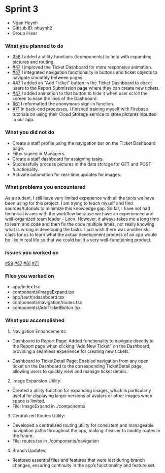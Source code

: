 # Sprint 3
* Ngan Huynh
* GitHub ID: nhuynh2
* Group iHear

### What you planned to do
* [#58](https://github.com/utk-cs340-fall24/iHear/issues/58]) I added a utility functions (/components) to help with expanding pictures and routing.
* [#47](https://github.com/utk-cs340-fall24/iHear/issues/47) I improved the Ticket Dashboard for more responsive animation.
* [#47](https://github.com/utk-cs340-fall24/iHear/issues/47) I integrated navigation functionality in buttons and ticket objects to navigate smoothly between pages.
* [#47](https://github.com/utk-cs340-fall24/iHear/issues/47) I added an "Add Ticket" button in the Ticket Dashboard to direct users to the Report Submission page where they can create new tickets.
* [#47](https://github.com/utk-cs340-fall24/iHear/issues/47) I added animation to that button to hide it when user scroll the screen to ease the look of the Dashboard.
* [#61](https://github.com/utk-cs340-fall24/iHear/issues/61) I reformatted the anonymous sign-in function.
* [#71](https://github.com/utk-cs340-fall24/iHear/issues/71) In back-end processes, I finished training myself with Firebase tutorials on using their Cloud Storage service to store pictures inputted in our app.

### What you did not do
* Create a staff profile using the navigation bar on the Ticket Dashboard page.
* Filter signed in Managers.
* Create a staff dashboard for assigning tasks.
* Successfully process pictures in the data storage for GET and POST functionality.
* Activate automation for real-time updates for images. 

### What problems you encountered
As a student, I still have very limited experience with all the tools we have been using for this project. I am trying to teach myself and find sources/tutorials to minimize this knowledge gap. So far, I have not had technical issues with the workflow because we have an experienced and well-organized team leader - Leon. However, it always takes me a long time to learn and code and then fix the code multiple times, not really knowing what is wrong in developing the tasks. I just wish there was another skill class for us to learn what the actual development process of an app would be like in real life so that we could build a very well-functioning product.

### Issues you worked on
[#58](https://github.com/utk-cs340-fall24/iHear/issues/58]) [#47](https://github.com/utk-cs340-fall24/iHear/issues/47) [#61](https://github.com/utk-cs340-fall24/iHear/issues/61) [#71](https://github.com/utk-cs340-fall24/iHear/issues/71)

### Files you worked on
* app/index.tsx
* components/ImageExpand.tsx
* app/(auth)/dashboard.tsx
* components/navigation/routes.tsx
* components/AddTicketButton.tsx

### What you accomplished
1. Navigation Enhancements:

* Dashboard to Report Page: Added functionality to navigate directly to the Report page when clicking "Add New Ticket" on the Dashboard, providing a seamless experience for creating new tickets.

* Dashboard to TicketDetail Page: Enabled navigation from any open ticket on the Dashboard to the corresponding TicketDetail page, allowing users to quickly view and manage ticket details.

2. Image Expansion Utility:

* Created a utility function for expanding images, which is particularly useful for displaying larger versions of avatars or other images when space is limited.
* File: ImageExpand in ./components/

3. Centralized Routes Utility:

* Developed a centralized routing utility for consistent and manageable navigation paths throughout the app, making it easier to modify routes in the future.
* File: routes.tsx in ./components/navigation

4. Branch Updates:

* Restored essential files and features that were lost during branch changes, ensuring continuity in the app’s functionality and feature set.
